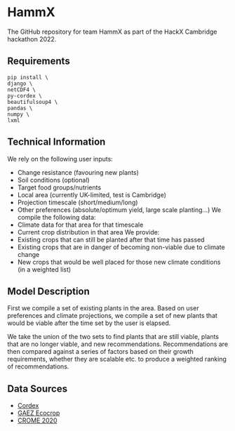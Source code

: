 # HammX
The GitHub repository for team HammX as part of the HackX Cambridge hackathon 2022.

## Requirements
```
pip install \
django \
netCDF4 \
py-cordex \
beautifulsoup4 \
pandas \
numpy \
lxml
```

## Technical Information
We rely on the following user inputs:
* Change resistance (favouring new plants)
* Soil conditions (optional)
* Target food groups/nutrients
* Local area (currently UK-limited, test is Cambridge)
* Projection timescale (short/medium/long)
* Other preferences (absolute/optimum yield, large scale planting…)
We compile the following data:
* Climate data for that area for that timescale
* Current crop distribution in that area
We provide:
* Existing crops that can still be planted after that time has passed
* Existing crops that are in danger of becoming non-viable due to climate change
* New crops that would be well placed for those new climate conditions (in a weighted list)

## Model Description
First we compile a set of existing plants in the area. Based on user preferences and climate projections, we compile a set of new plants that would be viable after the time set by the user is elapsed. 

We take the union of the two sets to find plants that are still viable, plants that are no longer viable, and new recommendations. Recommendations are then compared against a series of factors based on their growth requirements, whether they are scalable etc. to produce a weighted ranking of recommendations.

## Data Sources
* [Cordex](https://cordex.org/)
* [GAEZ Ecocrop](https://gaez.fao.org/pages/ecocrop-find-plant)
* [CROME 2020](https://www.data.gov.uk/dataset/be5d88c9-acfb-4052-bf6b-ee9a416cfe60/crop-map-of-england-crome-2020)
